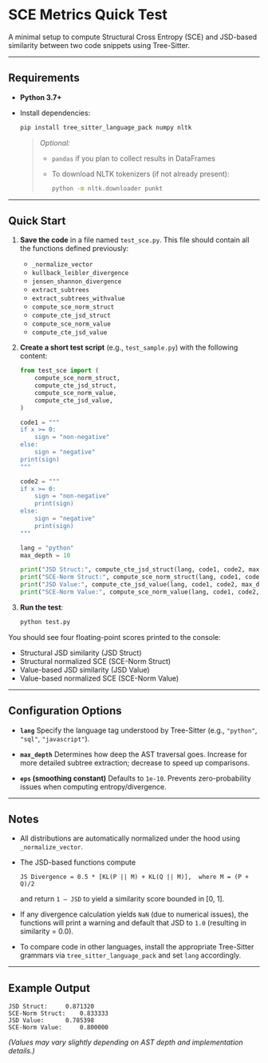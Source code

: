 # SCE Metrics Quick Test

A minimal setup to compute Structural Cross Entropy (SCE) and JSD-based similarity between two code snippets using Tree-Sitter.

---

## Requirements

* **Python 3.7+**
* Install dependencies:

  ```bash
  pip install tree_sitter_language_pack numpy nltk
  ```

  > *Optional:*
  >
  > * `pandas` if you plan to collect results in DataFrames
  > * To download NLTK tokenizers (if not already present):
  >
  >   ```bash
  >   python -m nltk.downloader punkt
  >   ```

---

## Quick Start

1. **Save the code** in a file named `test_sce.py`. This file should contain all the functions defined previously:

   * `_normalize_vector`
   * `kullback_leibler_divergence`
   * `jensen_shannon_divergence`
   * `extract_subtrees`
   * `extract_subtrees_withvalue`
   * `compute_sce_norm_struct`
   * `compute_cte_jsd_struct`
   * `compute_sce_norm_value`
   * `compute_cte_jsd_value`

2. **Create a short test script** (e.g., `test_sample.py`) with the following content:

   ```python
   from test_sce import (
       compute_sce_norm_struct,
       compute_cte_jsd_struct,
       compute_sce_norm_value,
       compute_cte_jsd_value,
   )

   code1 = """
   if x >= 0:
       sign = "non-negative"
   else:
       sign = "negative"
   print(sign)
   """

   code2 = """
   if x >= 0:
       sign = "non-negative"
       print(sign)
   else:
       sign = "negative"
       print(sign)
   """

   lang = "python"
   max_depth = 10

   print("JSD Struct:", compute_cte_jsd_struct(lang, code1, code2, max_depth))
   print("SCE-Norm Struct:", compute_sce_norm_struct(lang, code1, code2, max_depth))
   print("JSD Value:", compute_cte_jsd_value(lang, code1, code2, max_depth))
   print("SCE-Norm Value:", compute_sce_norm_value(lang, code1, code2, max_depth))
   ```

3. **Run the test**:

   ```bash
   python test.py
   ```

You should see four floating-point scores printed to the console:

* Structural JSD similarity (JSD Struct)
* Structural normalized SCE (SCE-Norm Struct)
* Value-based JSD similarity (JSD Value)
* Value-based normalized SCE (SCE-Norm Value)

---

## Configuration Options

* **`lang`**
  Specify the language tag understood by Tree-Sitter (e.g., `"python"`, `"sql"`, `"javascript"`).

* **`max_depth`**
  Determines how deep the AST traversal goes. Increase for more detailed subtree extraction; decrease to speed up comparisons.

* **`eps` (smoothing constant)**
  Defaults to `1e-10`. Prevents zero-probability issues when computing entropy/divergence.

---

## Notes

* All distributions are automatically normalized under the hood using `_normalize_vector`.
* The JSD-based functions compute

  ```text
  JS Divergence = 0.5 * [KL(P || M) + KL(Q || M)],  where M = (P + Q)/2
  ```

  and return `1 – JSD` to yield a similarity score bounded in \[0, 1].
* If any divergence calculation yields `NaN` (due to numerical issues), the functions will print a warning and default that JSD to `1.0` (resulting in similarity = 0.0).
* To compare code in other languages, install the appropriate Tree-Sitter grammars via `tree_sitter_language_pack` and set `lang` accordingly.

---

## Example Output

```text
JSD Struct:     0.871320
SCE-Norm Struct:    0.833333
JSD Value:      0.785398
SCE-Norm Value:     0.800000
```

*(Values may vary slightly depending on AST depth and implementation details.)*

